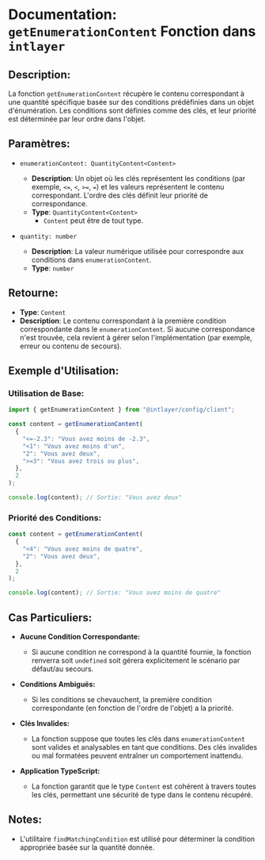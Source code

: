 # Documentation: `getEnumerationContent` Fonction dans `intlayer`

## Description:

La fonction `getEnumerationContent` récupère le contenu correspondant à une quantité spécifique basée sur des conditions prédéfinies dans un objet d'énumération. Les conditions sont définies comme des clés, et leur priorité est déterminée par leur ordre dans l'objet.

## Paramètres:

- `enumerationContent: QuantityContent<Content>`

  - **Description**: Un objet où les clés représentent les conditions (par exemple, `<=`, `<`, `>=`, `=`) et les valeurs représentent le contenu correspondant. L'ordre des clés définit leur priorité de correspondance.
  - **Type**: `QuantityContent<Content>`
    - `Content` peut être de tout type.

- `quantity: number`

  - **Description**: La valeur numérique utilisée pour correspondre aux conditions dans `enumerationContent`.
  - **Type**: `number`

## Retourne:

- **Type**: `Content`
- **Description**: Le contenu correspondant à la première condition correspondante dans le `enumerationContent`. Si aucune correspondance n'est trouvée, cela revient à gérer selon l'implémentation (par exemple, erreur ou contenu de secours).

## Exemple d'Utilisation:

### Utilisation de Base:

```typescript
import { getEnumerationContent } from "@intlayer/config/client";

const content = getEnumerationContent(
  {
    "<=-2.3": "Vous avez moins de -2.3",
    "<1": "Vous avez moins d'un",
    "2": "Vous avez deux",
    ">=3": "Vous avez trois ou plus",
  },
  2
);

console.log(content); // Sortie: "Vous avez deux"
```

### Priorité des Conditions:

```typescript
const content = getEnumerationContent(
  {
    "<4": "Vous avez moins de quatre",
    "2": "Vous avez deux",
  },
  2
);

console.log(content); // Sortie: "Vous avez moins de quatre"
```

## Cas Particuliers:

- **Aucune Condition Correspondante:**

  - Si aucune condition ne correspond à la quantité fournie, la fonction renverra soit `undefined` soit gérera explicitement le scénario par défaut/au secours.

- **Conditions Ambiguës:**

  - Si les conditions se chevauchent, la première condition correspondante (en fonction de l'ordre de l'objet) a la priorité.

- **Clés Invalides:**

  - La fonction suppose que toutes les clés dans `enumerationContent` sont valides et analysables en tant que conditions. Des clés invalides ou mal formatées peuvent entraîner un comportement inattendu.

- **Application TypeScript:**
  - La fonction garantit que le type `Content` est cohérent à travers toutes les clés, permettant une sécurité de type dans le contenu récupéré.

## Notes:

- L'utilitaire `findMatchingCondition` est utilisé pour déterminer la condition appropriée basée sur la quantité donnée.
